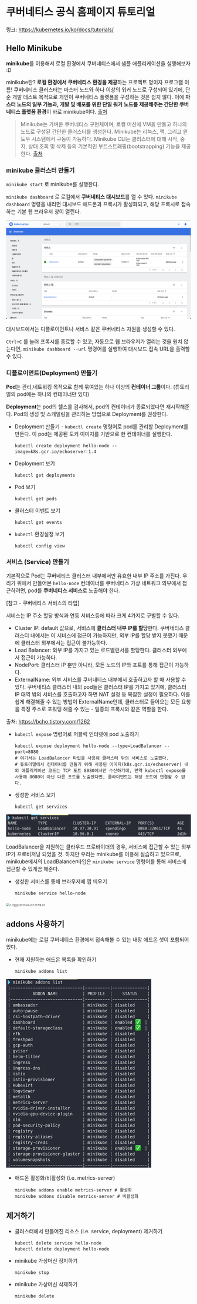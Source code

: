 # 쿠버네티스 공식 홈페이지 튜토리얼

링크: https://kubernetes.io/ko/docs/tutorials/

## Hello Minikube

**minikube**를 이용해서 로컬 환경에서 쿠버네티스에서 샘플 애플리케이션을 실행해보자 :D

minikube란? **로컬 환경에서 쿠버네티스 환경을 제공**하는 프로젝트 명이자 프로그램 이름! 쿠버네티스 클러스터는 마스터 노드와 하나 이상의 워커 노드로 구성되어 있기에, 단순 개발 테스트 목적으로 개인이 쿠버네티스 플랫폼을 구성하는 것은 쉽지 않다. 이에 **마스터 노드의 일부 기능과, 개발 및 배포를 위한 단일 워커 노드를 제공해주는 간단한 쿠버네티스 플랫폼 환경**이 바로 minikube이다. [출처](https://m.blog.naver.com/PostView.nhn?blogId=sharplee7&logNo=221737855770&proxyReferer=https:%2F%2Fwww.google.com%2F)

> Minikube는 가벼운 쿠버네티스 구현체이며, 로컬 머신에 VM을 만들고 하나의 노드로 구성된 간단한 클러스터를 생성한다. Minikube는 리눅스, 맥, 그리고 윈도우 시스템에서 구동이 가능하다. Minikube CLI는 클러스터에 대해 시작, 중지, 상태 조회 및 삭제 등의 기본적인 부트스트래핑(bootstrapping) 기능을 제공한다. [출처](https://kubernetes.io/ko/docs/tutorials/kubernetes-basics/create-cluster/cluster-intro/)

### minikube 클러스터 만들기

`minikube start` 로 minikube를 실행한다.

`minikube dashboard` 로 로컬에서 **쿠버네티스 대시보드**를 열 수 있다. `minikube dashboard`  명령을 내리면 대시보드 애드온과 프록시가 활성화되고, 해당 프록시로 접속하는 기본 웹 브라우저 창이 열린다.

![image-20210331234411091](image-20210331234411091.png)

대시보드에서는 디플로이먼트나 서비스 같은 쿠버네티스 자원을 생성할 수 있다.

`Ctrl+C` 를 눌러 프록시를 종료할 수 있고, 자동으로 웹 브라우저가 열리는 것을 원치 않는다면, `minikube dashboard --url` 명령어를 실행하여 대시보드 접속 URL을 출력할 수 있다.

### 디플로이먼트(Deployment) 만들기

**Pod**는 관리,네트워킹 목적으로 함께 묶여있는 하나 이상의 **컨테이너 그룹**이다. (튜토리얼의 pod에는 하나의 컨테이너만 있다)

**Deployment**는 pod의 헬스를 검사해서, pod의 컨테이너가 종료되었다면 재시작해준다. Pod의 생성 및 스케일링을 관리하는 방법으로 Deployment를 권장한다.

- Deployment 만들기 - `kubectl create` 명령어로 pod를 관리할 Deployment를 만든다. 이 pod는 제공된 도커 이미지를 기반으로 한 컨테이너를 실행한다.

   ```shell
   kubectl create deployment hello-node --image=k8s.gcr.io/echoserver:1.4
   ```

- Deployment 보기

   ```shell
   kubectl get deployments
   ```

- Pod 보기

   ```shell
   kubectl get pods
   ```

- 클러스터 이벤트 보기

   ```shell
   kubectl get events
   ```

- `kubectl` 환경설정 보기

   ```shell
   kubectl config view
   ```

### 서비스 (Service) 만들기

기본적으로 Pod는 쿠버네티스 클러스터 내부에서만 유효한 내부 IP 주소를 가진다. 우리가 위에서 만들어본 `hello-node` 컨테이너를 쿠버네티스 가상 네트워크 외부에서 접근하려면, pod를 **쿠버네티스 서비스**로 노출해야 한다.

[참고 - 쿠버네티스 서비스의 타입]

서비스는 IP 주소 할당 방식과 연동 서비스등에 따라 크게 4가지로 구별할 수 있다.

- Cluster IP: default 값으로, 서비스에 **클러스터 내부 IP를 할당**한다. 쿠버네티스 클러스터 내에서는 이 서비스에 접근이 가능하지만, 외부 IP를 할당 받지 못했기 때문에 클러스터 외부에서는 접근이 불가능하다.
- Load Balancer: 외부 IP를 가지고 있는 로드밸런서를 할당한다. 클러스터 외부에서 접근이 가능하다.
- NodePort: 클러스터 IP 뿐만 아니라, 모든 노드의 IP와 포트를 통해 접근이 가능하다.
- ExternalName: 외부 서비스를 쿠버네티스 내부에서 호출하고자 할 때 사용할 수 있다. 쿠버네티스 클러스터 내의 pod들은 클러스터 IP를 가지고 있기에, 클러스터 IP 대역 밖의 서비스를 호출하고자 하면 NAT 설정 등 복잡한 설정이 필요하다. 이를 쉽게 해결해줄 수 있는 방법이 ExternalName인데, 클러스터로 들어오는 모든 요청을 특정 주소로 포워딩 해줄 수 있는 - 일종의 프록시와 같은 역할을 한다.

출처: https://bcho.tistory.com/1262


- `kubectl expose` 명령어로 퍼블릭 인터넷에 pod 노출하기

   ```shell
   kubectl expose deployment hello-node --type=LoadBalancer --port=8080
   # 여기서는 LoadBalancer 타입을 사용해 클러스터 밖의 서비스로 노출했다.
   # 튜토리얼에서 컨테이너를 만들기 위해 사용된 이미지(k8s.gcr.io/echoserver) 내의 애플리케이션 코드는 TCP 포트 8080에서만 수신하기에, 만약 kubectl expose를 사용해 8080이 아닌 다른 포트를 노출했다면, 클라이언트는 해당 포트에 연결할 수 없다.
   ```


- 생성한 서비스 보기

  ```shell
  kubectl get services
  ```

<img src="image-20210402015253159.png" alt="image-20210402015253159" style="zoom:50%;" />

LoadBalancer을 지원하는 클라우드 프로바이더의 경우, 서비스에 접근할 수 있는 외부 IP가 프로비저닝 되었을 것. 하지만 우리는 minikube를 이용해 실습하고 있으므로, minikube에서의 LoadBalancer타입은 `minikube service` 명령어를 통해 서비스에 접근할 수 있게끔 해준다.
- 생성한 서비스를 통해 브라우저에 앱 띄우기

  ```shell
  minikube service hello-node
  ```

<img src="스크린샷 2021-04-02 01.59.22.png" alt="스크린샷 2021-04-02 01.59.22" style="zoom:50%;" />

## addons 사용하기

minikube에는 로컬 쿠버네티스 환경에서 접속해볼 수 있는 내장 애드온 셋이 포함되어 있다.

- 현재 지원하는 애드온 목록을 확인하기

  ```shell
  minikube addons list
  ```

<img src="image-20210402171859584.png" alt="image-20210402171859584" style="zoom:50%;" />


- 애드온 활성화/비활성화 (i.e. metrics-server)

  ```shell
  minikube addons enable metrics-server # 활성화
  minikube addons disable metrics-server # 비활성화
  ```

## 제거하기


- 클러스터에서 만들어진 리소스 (i.e. service, deployment) 제거하기

  ```shell
  kubectl delete service hello-node
  kubectl delete deployment hello-node
  ```
  
- minikube 가상머신 정지하기

  ```shell
  minikube stop
  ```
  
- minikube 가상머신 삭제하기

  ```shell
  minikube delete
  ```